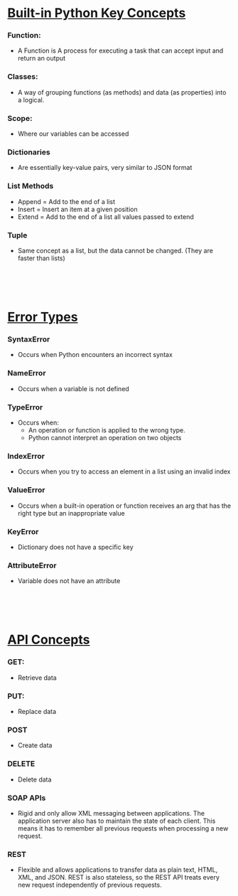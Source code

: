 # <u>Built-in Python Key Concepts</u>
### Function:
- A Function is A process for executing a task that can accept input and return an output
### Classes:
- A way of grouping functions (as methods) and data (as properties) into a logical.
### Scope:
- Where our variables can be accessed
### Dictionaries 
- Are essentially key-value pairs, very similar to JSON format
### List Methods
- Append = Add to the end of a list
- Insert =  Insert an item at a given position
- Extend = Add to the end of a list all values passed to extend
### Tuple
- Same concept as a list, but the data cannot be changed. (They are faster than lists)
# <br></br> <u>Error Types</u> 
### SyntaxError
- Occurs when Python encounters an incorrect syntax
### NameError
- Occurs when a variable is not defined
### TypeError
- Occurs when: 
    - An operation or function is applied to the wrong type.
    - Python cannot interpret an operation on two objects
### IndexError
- Occurs when you try to access an element in a list using an invalid index
### ValueError
- Occurs when a built-in operation or function receives an arg that has the right type but an inappropriate value
### KeyError
- Dictionary does not have a specific key
### AttributeError
- Variable does not have an attribute
# <br></br><u>API Concepts</u>
### GET:
- Retrieve data

### PUT: 
- Replace data

### POST 
- Create data

### DELETE
- Delete data

### SOAP APIs 
- Rigid and only allow XML messaging between applications. The application server also has to maintain the state of each client. This means it has to remember all previous requests when processing a new request.

### REST
-  Flexible and allows applications to transfer data as plain text, HTML, XML, and JSON. REST is also stateless, so the REST API treats every new request independently of previous requests.